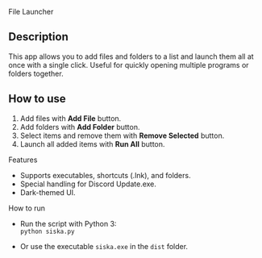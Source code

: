 File Launcher

## Description

This app allows you to add files and folders to a list and launch them all at once with a single click. Useful for quickly opening multiple programs or folders together.

## How to use

1. Add files with **Add File** button.
2. Add folders with **Add Folder** button.
3. Select items and remove them with **Remove Selected** button.
4. Launch all added items with **Run All** button.

Features

- Supports executables, shortcuts (.lnk), and folders.
- Special handling for Discord Update.exe.
- Dark-themed UI.


How to run

- Run the script with Python 3:  
  `python siska.py`

- Or use the executable `siska.exe` in the `dist` folder.



